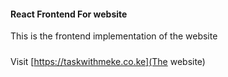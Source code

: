 #### React Frontend For website
This is the frontend implementation of the website

#####
Visit [https://taskwithmeke.co.ke](The website)